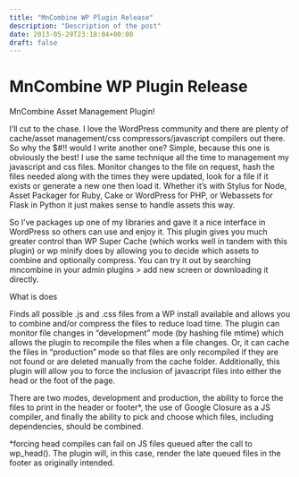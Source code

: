 ```yaml
---
title: "MnCombine WP Plugin Release"
description: "Description of the post"
date: 2013-05-29T23:18:04+00:00
draft: false
---
```


# MnCombine WP Plugin Release

MnCombine Asset Management Plugin!

I’ll cut to the chase. I love the WordPress community and there are plenty of cache/asset management/css compressors/javascript compilers out there. So why the $#!! would I write another one? Simple, because this one is obviously the best! I use the same technique all the time to management my javascript and css files. Monitor changes to the file on request, hash the files needed along with the times they were updated, look for a file if it exists or generate a new one then load it. Whether it’s with Stylus for Node, Asset Packager for Ruby, Cake or WordPress for PHP, or Webassets for Flask in Python it just makes sense to handle assets this way.

So I’ve packages up one of my libraries and gave it a nice interface in WordPress so others can use and enjoy it. This plugin gives you much greater control than WP Super Cache (which works well in tandem with this plugin) or wp minify does by allowing you to decide which assets to combine and optionally compress. You can try it out by searching mncombine in your admin plugins > add new screen or downloading it directly.

What is does

Finds all possible .js and .css files from a WP install available and allows you to combine and/or compress the files to reduce load time. The plugin can monitor file changes in “development” mode (by hashing file mtime) which allows the plugin to recompile the files when a file changes. Or, it can cache the files in “production” mode so that files are only recompiled if they are not found or are deleted manually from the cache folder. Additionally, this plugin will allow you to force the inclusion of javascript files into either the head or the foot of the page.

There are two modes, development and production, the ability to force the files to print in the header or footer*, the use of Google Closure as a JS compiler, and finally the ability to pick and choose which files, including dependencies, should be combined.

*forcing head compiles can fail on JS files queued after the call to wp_head(). The plugin will, in this case, render the late queued files in the footer as originally intended.